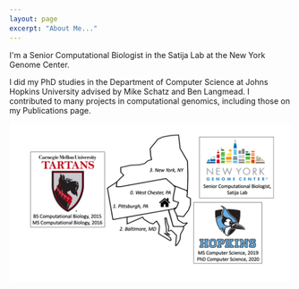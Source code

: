 ```yaml
---
layout: page
excerpt: "About Me..."
---
```


I'm a Senior Computational Biologist in the Satija Lab at the New York Genome Center. 

I did my PhD studies in the Department of Computer Science at Johns Hopkins University advised by Mike Schatz and Ben Langmead. I contributed to many projects in computational genomics, including those on my Publications page. 

![Introduction image](images/introduction_visual.png)
